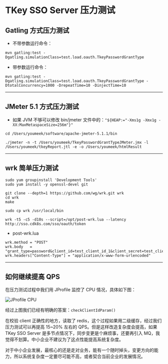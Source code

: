 

# TKey SSO Server 压力测试

## Gatling 方式压力测试

- 不带参数运行命令：

```
mvn gatling:test -Dgatling.simulationClass=test.load.oauth.TkeyPasswordGrantType
```


- 带参数运行命令：

```
mvn gatling:test -Dgatling.simulationClass=test.load.oauth.TkeyPasswordGrantType -DtotalConcurrency=1000 -DrepeatTime=10 -DinjectTime=10
```

-------------------------------------------------------------------


## JMeter 5.1 方式压力测试

- 如果 JVM 不够可以修改 bin/jmeter 文件中的：`"${HEAP:="-Xms1g -Xmx1g -XX:MaxMetaspaceSize=256m"}"`

```
cd /Users/youmeek/software/apache-jmeter-5.1.1/bin

./jmeter -n -t /Users/youmeek/TkeyPasswordGrantTypeJMeter.jmx -l /Users/youmeek/tkeyReport.jtl -e -o /Users/youmeek/htmlResult
```

-------------------------------------------------------------------

## wrk 简单压力测试


```
sudo yum groupinstall 'Development Tools'
sudo yum install -y openssl-devel git

git clone --depth=1 https://github.com/wg/wrk.git wrk
cd wrk
make

sudo cp wrk /usr/local/bin
```

```
wrk -t5 -c5 -d10s --script=/opt/post-wrk.lua --latency http://sso.cdk8s.com/sso/oauth/token
```

- post-wrk.lua

```
wrk.method = "POST"
wrk.body   = "grant_type=password&client_id=test_client_id_1&client_secret=test_client_secret_1&username=admin&password=123456"
wrk.headers["Content-Type"] = "application/x-www-form-urlencoded"
```


-------------------------------------------------------------------

## 如何继续提高 QPS

在压力测试过程中我们用 JProfile 监控了 CPU 情况，具体如下图：

![JProfile CPU](http://img.gitnavi.com/tkey/tkey-jprofile-cpu.png)

经过上图我们已经有明确的答案：`checkClientIdParam()`

在校验 client 正确性的地方，读取了 redis，这个过程如果用二级缓存，经过我们压力测试可以再提高 15~20% 左右的 QPS。但是这样改造复杂度会提高，如果 TKey SSO Server 是多节点情况下，同步变更是个麻烦事，还要再引入 MQ，我觉得不划算。中小企业不建议为了这点性能提高系统复杂度。

对于中小企业发展，最核心的还是走对业务，能有一个随时掉头，变更方向的能力，所以系统复杂度一定要尽可能不高，或者契合当前企业的发展情况。










